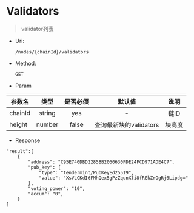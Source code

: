 
# Validators
> validator列表

* Uri:

   `/nodes/{chainId}/validators`

* Method:

    `GET`

* Param

| 参数名   |      类型      |是否必须|默认值|说明|
|----------|:-------------:|:-----:|:---:|:--:|
| chainId | string | yes | - | 链ID|
| height | number | false | 查询最新块的validators |块高度|


* Response
```
"result":[
    {
        "address": "C95E740DBD2285BB2060630FDE24FCD971ADE4C7",
        "pub_key": {
            "type": "tendermint/PubKeyEd25519",
            "value": "XsVLCKdI6FMhQex5gPzZqunXli8fREkZrOgRj6Lipdg="
        },
        "voting_power": "10",
        "accum": "0",
    }
]
```
